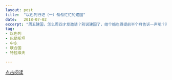 ```yaml
---
layout: post
title:  "以色列行记（一）匆匆忙忙的建国"
date:   2018-07-02
excerpt: "周五建国，怎么周四才发邀请？别说建国了，结个婚也得提前半个月告诉一声吧？期中考试也得提前一个礼拜群发邮件吧？在那个没有互联网的时代，提前一天给大家寄邀请信，这也太不靠谱了吧？"
tag:
- 以色列
- 巴勒斯坦
- 中东
- 联合国
- 特拉维夫

---
```


<a href="https://zhuanlan.zhihu.com/p/38696049" target="_blank">点击阅读</a>